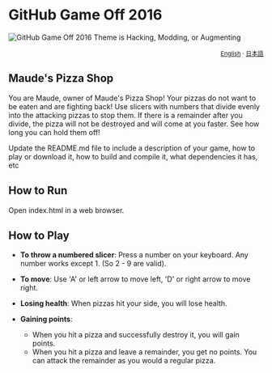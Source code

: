 # GitHub Game Off 2016

![GitHub Game Off 2016 Theme is Hacking, Modding, or Augmenting](https://cloud.githubusercontent.com/assets/121322/19498019/d8827370-9543-11e6-82d8-6da822b6147b.png)

<div align="right">
  <sup>
    <a href="#the-challenge">English</a> ·
    <a href="#お題">日本語</a>
  </sup>
</div>

## Maude's Pizza Shop
You are Maude, owner of Maude's Pizza Shop! Your pizzas do not want to be eaten and are fighting back! 
Use slicers with numbers that divide evenly into the attacking pizzas to stop them. 
If there is a remainder after you divide, the pizza will not be destroyed and will come at you faster. See how long you can hold them off!

Update the README.md file to include a description of your game, how to play or download it, how to build and compile it, what dependencies it has, etc

## How to Run
Open index.html in a web browser.


## How to Play

* **To throw a numbered slicer**: Press a number on your keyboard. Any number works except 1. (So 2 - 9 are valid).
* **To move**: Use 'A' or left arrow to move left, 'D' or right arrow to move right.

* **Losing health**: When pizzas hit your side, you will lose health.
* **Gaining points**: 
   * When you hit a pizza and successfully destroy it, you will gain points.
   * When you hit a pizza and leave a remainder, you get no points. You can attack the remainder as you would a regular pizza.